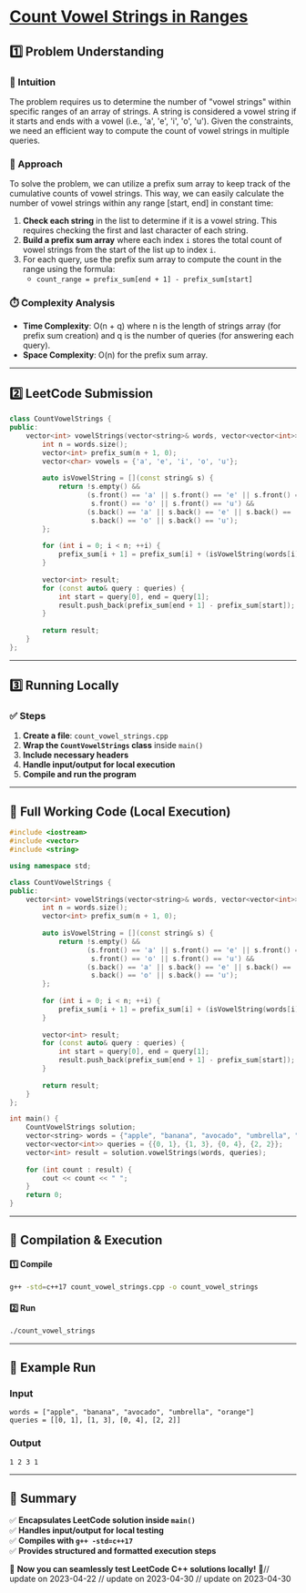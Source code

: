 # **[Count Vowel Strings in Ranges](https://leetcode.com/problems/count-vowel-strings-in-ranges/description/)**  

## **1️⃣ Problem Understanding**  
### **📌 Intuition**  
The problem requires us to determine the number of "vowel strings" within specific ranges of an array of strings. A string is considered a vowel string if it starts and ends with a vowel (i.e., 'a', 'e', 'i', 'o', 'u'). Given the constraints, we need an efficient way to compute the count of vowel strings in multiple queries.

### **🚀 Approach**  
To solve the problem, we can utilize a prefix sum array to keep track of the cumulative counts of vowel strings. This way, we can easily calculate the number of vowel strings within any range [start, end] in constant time:

1. **Check each string** in the list to determine if it is a vowel string. This requires checking the first and last character of each string.
2. **Build a prefix sum array** where each index `i` stores the total count of vowel strings from the start of the list up to index `i`.
3. For each query, use the prefix sum array to compute the count in the range using the formula:
   - `count_range = prefix_sum[end + 1] - prefix_sum[start]`

### **⏱️ Complexity Analysis**  
- **Time Complexity**: O(n + q) where n is the length of strings array (for prefix sum creation) and q is the number of queries (for answering each query).  
- **Space Complexity**: O(n) for the prefix sum array.

---  

## **2️⃣ LeetCode Submission**  
```cpp
class CountVowelStrings {
public:
    vector<int> vowelStrings(vector<string>& words, vector<vector<int>>& queries) {
        int n = words.size();
        vector<int> prefix_sum(n + 1, 0);
        vector<char> vowels = {'a', 'e', 'i', 'o', 'u'};
        
        auto isVowelString = [](const string& s) {
            return !s.empty() && 
                   (s.front() == 'a' || s.front() == 'e' || s.front() == 'i' || 
                    s.front() == 'o' || s.front() == 'u') &&
                   (s.back() == 'a' || s.back() == 'e' || s.back() == 'i' || 
                    s.back() == 'o' || s.back() == 'u');
        };
        
        for (int i = 0; i < n; ++i) {
            prefix_sum[i + 1] = prefix_sum[i] + (isVowelString(words[i]) ? 1 : 0);
        }
        
        vector<int> result;
        for (const auto& query : queries) {
            int start = query[0], end = query[1];
            result.push_back(prefix_sum[end + 1] - prefix_sum[start]);
        }
        
        return result;
    }
};
```  

---  

## **3️⃣ Running Locally**  
### **✅ Steps**  
1. **Create a file**: `count_vowel_strings.cpp`  
2. **Wrap the `CountVowelStrings` class** inside `main()`  
3. **Include necessary headers**  
4. **Handle input/output for local execution**  
5. **Compile and run the program**  

---  

## **📝 Full Working Code (Local Execution)**  
```cpp
#include <iostream>
#include <vector>
#include <string>

using namespace std;

class CountVowelStrings {
public:
    vector<int> vowelStrings(vector<string>& words, vector<vector<int>>& queries) {
        int n = words.size();
        vector<int> prefix_sum(n + 1, 0);
        
        auto isVowelString = [](const string& s) {
            return !s.empty() && 
                   (s.front() == 'a' || s.front() == 'e' || s.front() == 'i' || 
                    s.front() == 'o' || s.front() == 'u') &&
                   (s.back() == 'a' || s.back() == 'e' || s.back() == 'i' || 
                    s.back() == 'o' || s.back() == 'u');
        };
        
        for (int i = 0; i < n; ++i) {
            prefix_sum[i + 1] = prefix_sum[i] + (isVowelString(words[i]) ? 1 : 0);
        }
        
        vector<int> result;
        for (const auto& query : queries) {
            int start = query[0], end = query[1];
            result.push_back(prefix_sum[end + 1] - prefix_sum[start]);
        }
        
        return result;
    }
};

int main() {
    CountVowelStrings solution;
    vector<string> words = {"apple", "banana", "avocado", "umbrella", "orange"};
    vector<vector<int>> queries = {{0, 1}, {1, 3}, {0, 4}, {2, 2}};
    vector<int> result = solution.vowelStrings(words, queries);
    
    for (int count : result) {
        cout << count << " ";
    }
    return 0;
}
```  

---  

## **🔧 Compilation & Execution**  
#### **1️⃣ Compile**  
```bash
g++ -std=c++17 count_vowel_strings.cpp -o count_vowel_strings
```  

#### **2️⃣ Run**  
```bash
./count_vowel_strings
```  

---  

## **🎯 Example Run**  
### **Input**  
```
words = ["apple", "banana", "avocado", "umbrella", "orange"]
queries = [[0, 1], [1, 3], [0, 4], [2, 2]]
```  
### **Output**  
```
1 2 3 1 
```  

---  

## **📌 Summary**  
✅ **Encapsulates LeetCode solution inside `main()`**  
✅ **Handles input/output for local testing**  
✅ **Compiles with `g++ -std=c++17`**  
✅ **Provides structured and formatted execution steps**  

🚀 **Now you can seamlessly test LeetCode C++ solutions locally!** 🚀// update on 2023-04-22
// update on 2023-04-30
// update on 2023-04-30
